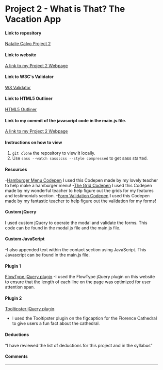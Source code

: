 # Project 2 - What is That? The Vacation App

#### Link to repository
[Natalie Calvo Project 2](https://github.com/nataliecalvo/project-2_calvo-natalie)

#### Link to website
[A link to my Project 2 Webpage](http://nataliecalvo.com/project-2_calvo-natalie)

#### Link to W3C's Validator
[W3 Validator](https://validator.w3.org/nu/?doc=http%3A%2F%2Fnataliecalvo.com%2Fproject-2_calvo-natalie%2F)

#### Link to HTML5 Outliner
[HTML5 Outliner](https://gsnedders.html5.org/outliner/process.py?url=http%3A%2F%2Fnataliecalvo.com%2Fproject-2_calvo-natalie%2F)

#### Link to my commit of the javascript code in the main.js file.
[A link to my Project 2 Webpage](https://github.com/nataliecalvo/project-2_calvo-natalie/commit/48067433a737a02ac91745bda028d72f768bf247)

#### Instructions on how to view
1. `git clone` the repository to view it locally.
2. Use `sass --watch sass:css --style compressed` to get sass started.

#### Resources
-[Hamburger Menu Codepen](https://codepen.io/createlyn/pen/xJYmZx)
I used this Codepen made by my lovely teacher to help make a hamburger menu!
-[The Grid Codepen](https://codepen.io/createlyn/pen/bjLzdZ)
I used this Codepen made by my wonderful teacher to help figure out the grids for my features and testimonials section.
-[Form Validation Codepen](https://codepen.io/createlyn/pen/qyxgXp)
I used this Codepen made by my fantastic teacher to help figure out the validation for my forms!

#### Custom jQuery
I used custom jQuery to operate the modal and validate the forms. This code can be found in the modal.js file and the main.js file.

#### Custom JavaScript
-I also appended text within the contact section using JavaScript. This Javascript can be found in the main.js file.

#### Plugin 1
[FlowType jQuery plugin](http://simplefocus.com/flowtype/)
-I used the FlowType jQuery plugin on this website to ensure that the length of each line on the page was optimized for user attention span.

#### Plugin 2
[Tooltipster jQuery plugin](http://iamceege.github.io/tooltipster/)
- I used the Tooltipster plugin on the figcaption for the Florence Cathedral to give users a fun fact about the cathedral.


#### Deductions
“I have reviewed the list of deductions for this
project and in the syllabus”

#### Comments

---
